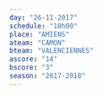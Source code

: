 ```yaml
---
day: "26-11-2017"
schedule: "10h00"
place: "AMIENS"
ateam: "CAMON"
bteam: "VALENCIENNES"
ascore: "14"
bscore: "3"
season: "2017-2018"
---
```

